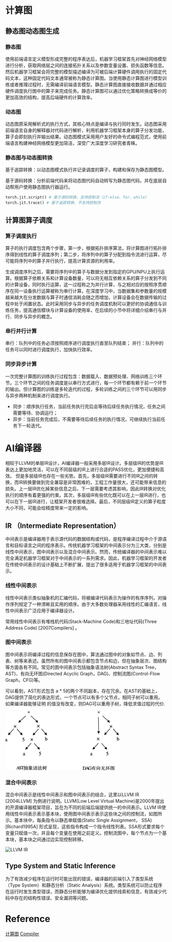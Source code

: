# 计算图

## 静态图动态图生成
### 静态图
使用前端语言定义模型形成完整的程序表达后，机器学习框架首先对神经网络模型进行分析，获取网络层之间的连接拓扑关系以及参数变量设置、损失函数等信息。然后机器学习框架会将完整的模型描述编译为可被后端计算硬件调用执行的固定代码文本，这种固定代码文本通常被称为静态计算图。当使用静态计算图进行模型训练或者推理过程时，无需编译前端语言模型。静态计算图直接接收数据并通过相应硬件调度执行图中的算子来完成任务。静态计算图可以通过优化策略转换成等价的更加高效的结构，提高后端硬件的计算效率。

### 动态图
动态图原采用解析式的执行方式，其核心特点是编译与执行同时发生。动态图采用前端语言自身的解释器对代码进行解析，利用机器学习框架本身的算子分发功能，算子会即刻执行并输出结果。动态图模式采用用户友好的命令式编程范式，使用前端语言构建神经网络模型更加简洁，深受广大深度学习研究者青睐。

### 静态图与动态图转换
基于追踪转换：以动态图模式执行并记录调度的算子，构建和保存为静态图模型。

基于源码转换：分析前端代码来将动态图代码自动转写为静态图代码，并在底层自动帮用户使用静态图执行器运行。
```python
torch.jit.script() # 基于源码转换，支持控制流（if-else、for、while）
torch.jit.trace() # 基于追踪转换，不支持控制流
```

## 计算图算子调度

### 算子调度执行
算子的执行调度包含两个步骤，第一步，根据拓扑排序算法，将计算图进行拓扑排序得到线性的算子调度序列；第二步，将序列中的算子分配到指令流进行运算，尽可能将序列中的算子并行执行，提高计算资源的利用率。

生成调度序列之后，需要将序列中的算子与数据分发到指定的GPU/NPU上执行运算。根据算子依赖关系和计算设备数量，可以将无相互依赖关系的算子分发到不同的计算设备，同时执行运算，这一过程称之为并行计算，与之相对应的按照序贯顺序在同一设备执行运算被称为串行计算。在深度学习中，当数据集和参数量的规模越来越大在分发数据与算子时通信消耗会随之而增加，计算设备会在数据传输的过程中处于闲置状态。此时采用同步与异步的任务调度机制可以更好的协调通信与训练任务，提高通信模块与计算设备的使用率，在后续的小节中将详细介绍串行与并行、同步与异步的概念。

### 串行并行计算
串行：队列中的任务必须按照顺序进行调度执行直至队列结束；
并行：队列中的任务可以同时进行调度执行，加快执行效率。

### 同步异步计算
一次完整计算图的训练执行过程包含：数据载入、数据预处理、网络训练三个环节。三个环节之间的任务调度是以串行方式进行，每一个环节都有赖于前一个环节的输出。但计算图的训练是多轮迭代的过程，多轮训练之间的三个环节可以用同步与异步两种机制来进行调度执行。
- 同步：顺序执行任务，当前任务执行完后会等待后续任务执行情况，任务之间需要等待、协调运行；
- 异步：当前任务完成后，不需要等待后续任务的执行情况，可继续执行当前任务下一轮迭代。


# AI编译器
相较于LLVM的单层IR设计，AI编译器一般采用多层IR设计。多层级IR的优势是IR表达上更加地灵活，可以在不同层级的IR上进行合适的PASS优化，更加便捷和高效。 但是多层级IR也存在一些劣势。首先，多层级IR需要进行不同IR之间的转换，而IR转换要做到完全兼容是非常困难的，工程工作量很大，还可能带来信息的损失。上一层IR优化掉某些信息之后，下一层需要考虑其影响，因此IR转换对优化执行的顺序有着更强的约束。其次，多层级IR有些优化既可以在上一层IR进行，也可以在下一层IR进行，让框架开发者很难选择。最后，不同层级IR定义的算子粒度大小不同，可能会给精度带来一定的影响。

## IR （Intermediate Representation）
中间表示是编译器用于表示源代码的数据结构或代码，是程序编译过程中介于源语言和目标语言之间的程序表示。传统机器学习框架的中间表示分为三大类，分别是线性中间表示，图中间表示以及混合中间表示。然而，传统编译器的中间表示难以完全满足机器学习框架对于中间表示的一系列需求。因此，机器学习框架的开发者在传统中间表示的设计基础上不断扩展，提出了很多适用于机器学习框架的中间表示。

### 线性中间表示
线性中间表示类似抽象机的汇编代码，将被编译代码表示为操作的有序序列，对操作序列规定了一种清晰且实用的顺序。由于大多数处理器采用线性的汇编语言，线性中间表示广泛应用于编译器设计。

常用线性中间表示有堆栈机代码(Stack-Machine Code)和三地址代码(Three Address Code) [2007Compilers] 。

### 图中间表示
图中间表示将编译过程的信息保存在图中，算法通过图中的对象如节点、边、列表、树等来表述。虽然所有的图中间表示都包含节点和边，但在抽象层次、图结构等方面各有不同。常见的图中间表示包括抽象语法树(Abstract Syntax Tree，AST)、有向无环图(Directed Acyclic Graph，DAG)、控制流图(Control-Flow Graph，CFG)等。

可以看到，AST形式包含 a * 5的两个不同副本，存在冗余。在AST的基础上，DAG提供了简化的表达形式，一个节点可以有多个父节点，相同子树可以重用。如果编译器能够证明
的值没有改变，则DAG可以重用子树，降低求值过程的代价.

![AST&DAG](images/image.png)

### 混合中间表示
混合中间表示是线性中间表示和图中间表示的结合，这里以LLVM IR [2004LLVM] 为例进行说明。LLVM(Low Level Virtual Machine)是2000年提出的开源编译器框架项目，旨在为不同的前端后端提供统一的中间表示。LLVM IR使用线性中间表示表示基本块，使用图中间表示表示这些块之间的控制流，如图所示。基本块中，每条指令以静态单赋值(Static Single Assignment， SSA) [Richard1995A] 形式呈现，这些指令构成一个指令线性列表。SSA形式要求每个变量只赋值一次，并且每个变量在使用之前定义。控制流图中，每个节点为一个基本块，基本块之间通过边实现控制转移。

![LLVM IR](images/image-1.pngimage-1.png)


## Type System and Static Inference
为了有效减少程序在运行时可能出现的错误，编译器的前端引入了类型系统（Type System）和静态分析（Static Analysis）系统。类型系统可以防止程序在运行时发生类型错误，而静态分析能够为编译优化提供线索和信息，有效减少代码中存在的结构性错误、安全漏洞等问题。


# Reference
[计算图](https://openmlsys.github.io/chapter_computational_graph/index.html)
[Compiler](https://openmlsys.github.io/chapter_frontend_and_ir/ai_compiler_design_principle.html)